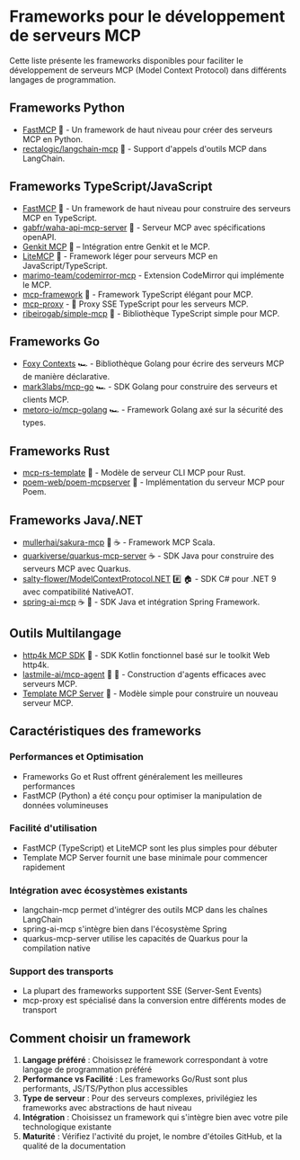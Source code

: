 # Frameworks pour le développement de serveurs MCP

Cette liste présente les frameworks disponibles pour faciliter le développement de serveurs MCP (Model Context Protocol) dans différents langages de programmation.

## Frameworks Python

- [FastMCP](https://github.com/jlowin/fastmcp) 🐍 - Un framework de haut niveau pour créer des serveurs MCP en Python.
- [rectalogic/langchain-mcp](https://github.com/rectalogic/langchain-mcp) 🐍 - Support d'appels d'outils MCP dans LangChain.

## Frameworks TypeScript/JavaScript

- [FastMCP](https://github.com/punkpeye/fastmcp) 📇 - Un framework de haut niveau pour construire des serveurs MCP en TypeScript.
- [gabfr/waha-api-mcp-server](https://github.com/gabfr/waha-api-mcp-server) 📇 - Serveur MCP avec spécifications openAPI.
- [Genkit MCP](https://github.com/firebase/genkit/tree/main/js/plugins/mcp) 📇 – Intégration entre Genkit et le MCP.
- [LiteMCP](https://github.com/wong2/litemcp) 📇 - Framework léger pour serveurs MCP en JavaScript/TypeScript.
- [marimo-team/codemirror-mcp](https://github.com/marimo-team/codemirror-mcp) - Extension CodeMirror qui implémente le MCP.
- [mcp-framework](https://github.com/QuantGeekDev/mcp-framework) 📇 - Framework TypeScript élégant pour MCP.
- [mcp-proxy](https://github.com/punkpeye/mcp-proxy) - 📇 Proxy SSE TypeScript pour les serveurs MCP.
- [ribeirogab/simple-mcp](https://github.com/ribeirogab/simple-mcp) 📇 - Bibliothèque TypeScript simple pour MCP.

## Frameworks Go

- [Foxy Contexts](https://github.com/strowk/foxy-contexts) 🏎️ - Bibliothèque Golang pour écrire des serveurs MCP de manière déclarative.
- [mark3labs/mcp-go](https://github.com/mark3labs/mcp-go) 🏎️ - SDK Golang pour construire des serveurs et clients MCP.
- [metoro-io/mcp-golang](https://github.com/metoro-io/mcp-golang) 🏎️ - Framework Golang axé sur la sécurité des types.

## Frameworks Rust

- [mcp-rs-template](https://github.com/linux-china/mcp-rs-template) 🦀 - Modèle de serveur CLI MCP pour Rust.
- [poem-web/poem-mcpserver](https://github.com/poem-web/poem/tree/master/poem-mcpserver) 🦀 - Implémentation du serveur MCP pour Poem.

## Frameworks Java/.NET

- [mullerhai/sakura-mcp](https://github.com/mullerhai/sakura-mcp) 🦀 ☕ - Framework MCP Scala.
- [quarkiverse/quarkus-mcp-server](https://github.com/quarkiverse/quarkus-mcp-server) ☕ - SDK Java pour construire des serveurs MCP avec Quarkus.
- [salty-flower/ModelContextProtocol.NET](https://github.com/salty-flower/ModelContextProtocol.NET) #️⃣ 🏠 - SDK C# pour .NET 9 avec compatibilité NativeAOT.
- [spring-ai-mcp](https://github.com/spring-projects-experimental/spring-ai-mcp) ☕ 🌱 - SDK Java et intégration Spring Framework.

## Outils Multilangage

- [http4k MCP SDK](https://mcp.http4k.org) 🐍 - SDK Kotlin fonctionnel basé sur le toolkit Web http4k.
- [lastmile-ai/mcp-agent](https://github.com/lastmile-ai/mcp-agent) 🤖 🔌 - Construction d'agents efficaces avec serveurs MCP.
- [Template MCP Server](https://github.com/modelcontextprotocol/servers/tree/main/src/template) 📇 - Modèle simple pour construire un nouveau serveur MCP.

## Caractéristiques des frameworks

### Performances et Optimisation
- Frameworks Go et Rust offrent généralement les meilleures performances
- FastMCP (Python) a été conçu pour optimiser la manipulation de données volumineuses

### Facilité d'utilisation
- FastMCP (TypeScript) et LiteMCP sont les plus simples pour débuter
- Template MCP Server fournit une base minimale pour commencer rapidement

### Intégration avec écosystèmes existants
- langchain-mcp permet d'intégrer des outils MCP dans les chaînes LangChain
- spring-ai-mcp s'intègre bien dans l'écosystème Spring
- quarkus-mcp-server utilise les capacités de Quarkus pour la compilation native

### Support des transports
- La plupart des frameworks supportent SSE (Server-Sent Events)
- mcp-proxy est spécialisé dans la conversion entre différents modes de transport

## Comment choisir un framework

1. **Langage préféré** : Choisissez le framework correspondant à votre langage de programmation préféré
2. **Performance vs Facilité** : Les frameworks Go/Rust sont plus performants, JS/TS/Python plus accessibles
3. **Type de serveur** : Pour des serveurs complexes, privilégiez les frameworks avec abstractions de haut niveau
4. **Intégration** : Choisissez un framework qui s'intègre bien avec votre pile technologique existante
5. **Maturité** : Vérifiez l'activité du projet, le nombre d'étoiles GitHub, et la qualité de la documentation
